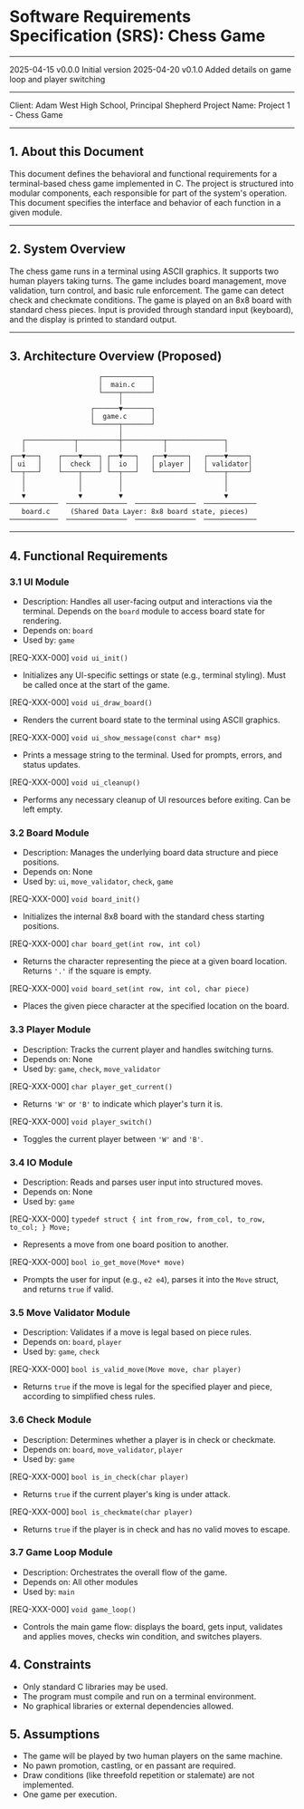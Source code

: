 # Software Requirements Specification (SRS): Chess Game

---

2025-04-15  v0.0.0  Initial version
2025-04-20  v0.1.0  Added details on game loop and player switching

---

Client: Adam West High School, Principal Shepherd
Project Name: Project 1 - Chess Game

--- 

## 1. About this Document
This document defines the behavioral and functional requirements for a terminal-based chess game implemented in C.
The project is structured into modular components, each responsible for part of the system's operation.
This document specifies the interface and behavior of each function in a given module.

---

## 2. System Overview
The chess game runs in a terminal using ASCII graphics.
It supports two human players taking turns.
The game includes board management, move validation, turn control, and basic rule enforcement.
The game can detect check and checkmate conditions.
The game is played on an 8x8 board with standard chess pieces.
Input is provided through standard input (keyboard), and the display is printed to standard output.

---

## 3. Architecture Overview (Proposed)

```
                      ┌────────────┐
                      │  main.c    │
                      └────┬───────┘
                           │
                    ┌──────▼───────┐
                    │  game.c      │
                    └──────┬───────┘
                           │
   ┌────────────┬──────────┼──────────┬──────────────┐
   │            │          │          │              │
┌──▼───┐    ┌────▼────┐ ┌──▼───┐   ┌──▼─────┐   ┌────▼─────┐
│ ui   │    │  check  │ │  io  │   │ player │   │ validator│
└──┬───┘    └────┬────┘ └──┬───┘   └────────┘   └────┬─────┘
   │             │         │                         │
   │             │         │                         │
   ▼             ▼         ▼                         ▼
────────────  ───────────────  ───────────────  ─────────────
   board.c     (Shared Data Layer: 8x8 board state, pieces)
────────────  ───────────────  ───────────────  ─────────────
```

---

## 4. Functional Requirements

### 3.1 UI Module

- Description: Handles all user-facing output and interactions via the terminal. Depends on the `board` module to access board state for rendering.
- Depends on: `board`
- Used by: `game`

[REQ-XXX-000] `void ui_init()`  
- Initializes any UI-specific settings or state (e.g., terminal styling). Must be called once at the start of the game.

[REQ-XXX-000] `void ui_draw_board()`  
- Renders the current board state to the terminal using ASCII graphics.

[REQ-XXX-000] `void ui_show_message(const char* msg)`  
- Prints a message string to the terminal. Used for prompts, errors, and status updates.

[REQ-XXX-000] `void ui_cleanup()`  
- Performs any necessary cleanup of UI resources before exiting. Can be left empty.

### 3.2 Board Module

- Description: Manages the underlying board data structure and piece positions.
- Depends on: None
- Used by: `ui`, `move_validator`, `check`, `game`

[REQ-XXX-000] `void board_init()`  
- Initializes the internal 8x8 board with the standard chess starting positions.

[REQ-XXX-000] `char board_get(int row, int col)`  
- Returns the character representing the piece at a given board location. Returns `'.'` if the square is empty.

[REQ-XXX-000] `void board_set(int row, int col, char piece)`  
- Places the given piece character at the specified location on the board.

### 3.3 Player Module

- Description: Tracks the current player and handles switching turns.
- Depends on: None
- Used by: `game`, `check`, `move_validator`

[REQ-XXX-000] `char player_get_current()`  
- Returns `'W'` or `'B'` to indicate which player's turn it is.

[REQ-XXX-000] `void player_switch()`  
- Toggles the current player between `'W'` and `'B'`.

### 3.4 IO Module

- Description: Reads and parses user input into structured moves.
- Depends on: None
- Used by: `game`

[REQ-XXX-000] `typedef struct { int from_row, from_col, to_row, to_col; } Move;`  
- Represents a move from one board position to another.

[REQ-XXX-000] `bool io_get_move(Move* move)`  
- Prompts the user for input (e.g., `e2 e4`), parses it into the `Move` struct, and returns `true` if valid.

### 3.5 Move Validator Module

- Description: Validates if a move is legal based on piece rules.
- Depends on: `board`, `player`
- Used by: `game`, `check`

[REQ-XXX-000] `bool is_valid_move(Move move, char player)`  
- Returns `true` if the move is legal for the specified player and piece, according to simplified chess rules.

### 3.6 Check Module

- Description: Determines whether a player is in check or checkmate.
- Depends on: `board`, `move_validator`, `player`
- Used by: `game`

[REQ-XXX-000] `bool is_in_check(char player)`  
- Returns `true` if the current player's king is under attack.

[REQ-XXX-000] `bool is_checkmate(char player)`  
- Returns `true` if the player is in check and has no valid moves to escape.

### 3.7 Game Loop Module

- Description: Orchestrates the overall flow of the game.
- Depends on: All other modules
- Used by: `main`

[REQ-XXX-000] `void game_loop()`  
- Controls the main game flow: displays the board, gets input, validates and applies moves, checks win condition, and switches players.

## 4. Constraints
- Only standard C libraries may be used.
- The program must compile and run on a terminal environment.
- No graphical libraries or external dependencies allowed.

## 5. Assumptions
- The game will be played by two human players on the same machine.
- No pawn promotion, castling, or en passant are required.
- Draw conditions (like threefold repetition or stalemate) are not implemented.
- One game per execution.

